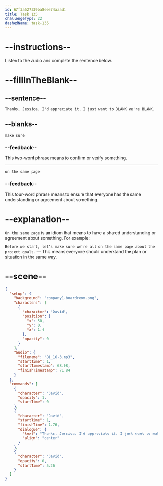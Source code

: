 ```yaml
---
id: 67f3a527239ba8eea74aaad1
title: Task 135
challengeType: 22
dashedName: task-135
---
```


<!-- (Audio) David: Thanks, Jessica. I'd appreciate it. I just want to make sure we're on the same page. -->

# --instructions--

Listen to the audio and complete the sentence below.

# --fillInTheBlank--

## --sentence--

`Thanks, Jessica. I'd appreciate it. I just want to BLANK we're BLANK.`

## --blanks--

`make sure`

### --feedback--

This two-word phrase means to confirm or verify something.

---

`on the same page`

### --feedback--

This four-word phrase means to ensure that everyone has the same understanding or agreement about something.

# --explanation--

`On the same page` is an idiom that means to have a shared understanding or agreement about something. For example:

`Before we start, let’s make sure we’re all on the same page about the project goals.` — This means everyone should understand the plan or situation in the same way.

# --scene--

```json
{
  "setup": {
    "background": "company1-boardroom.png",
    "characters": [
      {
        "character": "David",
        "position": {
          "x": 50,
          "y": 0,
          "z": 1.4
        },
        "opacity": 0
      }
    ],
    "audio": {
      "filename": "B1_16-3.mp3",
      "startTime": 1,
      "startTimestamp": 68.08,
      "finishTimestamp": 71.84
    }
  },
  "commands": [
    {
      "character": "David",
      "opacity": 1,
      "startTime": 0
    },
    {
      "character": "David",
      "startTime": 1,
      "finishTime": 4.76,
      "dialogue": {
        "text": "Thanks, Jessica. I'd appreciate it. I just want to make sure we're on the same page.",
        "align": "center"
      }
    },
    {
      "character": "David",
      "opacity": 0,
      "startTime": 5.26
    }
  ]
}
```
